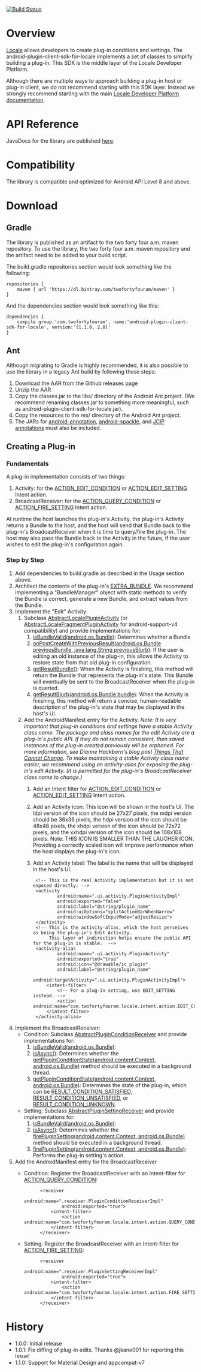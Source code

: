 [![Build Status](https://travis-ci.org/twofortyfouram/android-plugin-client-sdk-for-locale.png?branch=master)](https://travis-ci.org/twofortyfouram/android-plugin-client-sdk-for-locale)

# Overview
[Locale](https://play.google.com/store/apps/details?id=com.twofortyfouram.locale) allows developers to create plug-in conditions and settings.  The android-plugin-client-sdk-for-locale implements a set of classes to simplify building a plug-in.  This SDK is the middle layer of the Locale Developer Platform.

Although there are multiple ways to approach building a plug-in host or plug-in client, we do not recommend starting with this SDK layer.  Instead we strongly recommend starting with the main [Locale Developer Platform documentation](http://www.twofortyfouram.com/developer).


# API Reference
JavaDocs for the library are published [here](http://twofortyfouram.github.io/android-plugin-client-sdk-for-locale).


# Compatibility
The library is compatible and optimized for Android API Level 8 and above.


# Download
## Gradle
The library is published as an artifact to the two forty four a.m. maven repository.  To use the library, the two forty four a.m. maven repository and the artifact need to be added to your build script.

The build.gradle repositories section would look something like the following:

    repositories {
        maven { url 'https://dl.bintray.com/twofortyfouram/maven' }
    }

And the dependencies section would look something like this:

    dependencies {
        compile group:'com.twofortyfouram', name:'android-plugin-client-sdk-for-locale', version:'[1.1.0, 2.0['
    }

## Ant
Although migrating to Gradle is highly recommended, it is also possible to use the library in a legacy Ant build by following these steps:

1. Download the AAR from the Github releases page
1. Unzip the AAR
1. Copy the classes.jar to the libs/ directory of the Android Ant project.  (We recommend renaming classes.jar to something more meaningful, such as android-plugin-client-sdk-for-locale.jar).
1. Copy the resources to the res/ directory of the Android Ant project.
1. The JARs for [android-annotation](https://github.com/twofortyfouram/android-annotation), [android-spackle](https://github.com/twofortyfouram/android-spackle), and [JCIP annotations](http://jcip.net) must also be included.


## Creating a Plug-in
### Fundamentals
A plug-in implementation consists of two things:

1. Activity: for the [ACTION_EDIT_CONDITION](http://twofortyfouram.github.io/android-plugin-api-for-locale/com/twofortyfouram/locale/api/Intent.html#ACTION_EDIT_CONDITION) or [ACTION_EDIT_SETTING](http://twofortyfouram.github.io/android-plugin-api-for-locale/com/twofortyfouram/locale/api/Intent.html#ACTION_EDIT_SETTING) Intent action.
1. BroadcastReceiver: for the [ACTION_QUERY_CONDITION](http://twofortyfouram.github.io/android-plugin-api-for-locale/com/twofortyfouram/locale/api/Intent.html#ACTION_QUERY_CONDITION) or [ACTION_FIRE_SETTING](http://twofortyfouram.github.io/android-plugin-api-for-locale/com/twofortyfouram/locale/api/Intent.html#ACTION_FIRE_SETTING) Intent action.

At runtime the host launches the plug-in's Activity, the plug-in's Activity returns a Bundle to the host, and the host will send that Bundle back to the plug-in's BroadcastReceiver when it is time to query/fire the plug-in.  The host may also pass the Bundle back to the Activity in the future, if the user wishes to edit the plug-in's configuration again.


### Step by Step
1. Add dependencies to build.gradle as described in the Usage section above.
1. Architect the contents of the plug-in's [EXTRA_BUNDLE](http://twofortyfouram.github.io/android-plugin-api-for-locale/com/twofortyfouram/locale/api/Intent.html#EXTRA_BUNDLE).  We recommend implementing a "BundleManager" object with static methods to verify the Bundle is correct, generate a new Bundle, and extract values from the Bundle.  
1. Implement the "Edit" Activity:
    1. Subclass [AbstractLocalePluginActivity](http://twofortyfouram.github.io/android-plugin-client-sdk-for-locale/com/twofortyfouram/locale/sdk/client/ui/activity/AbstractLocalePluginActivity.html) (or [AbstractLocaleFragmentPluginActivity](http://twofortyfouram.github.io/android-plugin-client-sdk-for-locale/com/twofortyfouram/locale/sdk/client/ui/activity/AbstractLocaleFragmentPluginActivity.html) for android-support-v4 compatibility) and provide implementations for:
        1. [isBundleValid(android.os.Bundle)](http://twofortyfouram.github.io/android-plugin-client-sdk-for-locale/com/twofortyfouram/locale/sdk/client/ui/activity/AbstractPluginActivity.html#isBundleValid(android.os.Bundle)): Determines whether a Bundle 
        1. [onPostCreateWithPreviousResult(android.os.Bundle previousBundle, java.lang.String previousBlurb)](http://twofortyfouram.github.io/android-plugin-client-sdk-for-locale/com/twofortyfouram/locale/sdk/client/ui/activity/AbstractPluginActivity.html#onPostCreateWithPreviousResult(android.os.Bundle,%20java.lang.String)): If the user is editing an old instance of the plug-in, this allows the Activity to restore state from that old plug-in configuration.
        1. [getResultBundle()](http://twofortyfouram.github.io/android-plugin-client-sdk-for-locale/com/twofortyfouram/locale/sdk/client/ui/activity/AbstractPluginActivity.html#getResultBundle()): When the Activity is finishing, this method will return the Bundle that represents the plug-in's state.  This Bundle will eventually be sent to the BroadcastReceiver when the plug-in is queried.
        1. [getResultBlurb(android.os.Bundle bundle)](http://twofortyfouram.github.io/android-plugin-client-sdk-for-locale/com/twofortyfouram/locale/sdk/client/ui/activity/AbstractPluginActivity.html#getResultBlurb(android.os.Bundle)): When the Activity is finishing, this method will return a concise, human-readable description of the plug-in's state that may be displayed in the host's UI.
    1. Add the AndroidManifest entry for the Activity.  *Note: It is very important that plug-in conditions and settings have a stable Activity class name.  The package and class names for the edit Activity are a plug-in's public API.  If they do not remain consistent, then saved instances of the plug-in created previously will be orphaned.  For more information, see Dianne Hackborn's blog post [Things That Cannot Change](http://android-developers.blogspot.com/2011/06/things-that-cannot-change.html).  To make maintaining a stable Activity class name easier, we recommend using an activity-alias for exposing the plug-in's edit Activity.  (It is permitted for the plug-in's BroadcastReceiver class name to change.)*
        1. Add an Intent filter for [ACTION_EDIT_CONDITION](http://twofortyfouram.github.io/android-plugin-api-for-locale/com/twofortyfouram/locale/api/Intent.html#ACTION_EDIT_CONDITION) or [ACTION_EDIT_SETTING](http://twofortyfouram.github.io/android-plugin-api-for-locale/com/twofortyfouram/locale/api/Intent.html#ACTION_EDIT_SETTING) Intent action.
        1. Add an Activity icon: This icon will be shown in the host's UI.  The ldpi version of the icon should be 27x27 pixels, the mdpi version should be 36x36 pixels, the hdpi version of the icon should be 48x48 pixels, the xhdpi version of the icon should be 72x72 pixels, and the xxhdpi version of the icon should be 108x108 pixels.  Note: THIS ICON IS SMALLER THAN THE LAUCHER ICON.  Providing a correctly scaled icon will improve performance when the host displays the plug-in's icon.
        1. Add an Activity label: The label is the name that will be displayed in the host's UI.

                <!-- This is the real Activity implementation but it is not exposed directly. -->
                <activity
                        android:name=".ui.activity.PluginActivityImpl"
                        android:exported="false"
                        android:label="@string/plugin_name"
                        android:uiOptions="splitActionBarWhenNarrow"
                        android:windowSoftInputMode="adjustResize">
                </activity>
                <!-- This is the activity-alias, which the host perceives as being the plug-in's Edit Activity.
                     This layer of indirection helps ensure the public API for the plug-in is stable.  -->
                <activity-alias
                        android:name=".ui.activity.PluginActivity"
                        android:exported="true"
                        android:icon="@drawable/ic_plugin"
                        android:label="@string/plugin_name"
                        android:targetActivity=".ui.activity.PluginActivityImpl">
                    <intent-filter>
                        <!-- For a plug-in setting, use EDIT_SETTING instead. -->
                        <action android:name="com.twofortyfouram.locale.intent.action.EDIT_CONDITION"/>
                    </intent-filter>
                </activity-alias>
1. Implement the BroadcastReceiver:
    * Condition: Subclass [AbstractPluginConditionReceiver](http://twofortyfouram.github.io/android-plugin-client-sdk-for-locale/com/twofortyfouram/locale/sdk/client/receiver/AbstractPluginConditionReceiver.html) and provide implementations for:
        1. [isBundleValid(android.os.Bundle)](http://twofortyfouram.github.io/android-plugin-client-sdk-for-locale/com/twofortyfouram/locale/sdk/client/receiver/AbstractPluginConditionReceiver.html#isBundleValid(android.os.Bundle)): 
        1. [isAsync()](http://twofortyfouram.github.io/android-plugin-client-sdk-for-locale/com/twofortyfouram/locale/sdk/client/receiver/AbstractPluginConditionReceiver.html#isAsync()): Determines whether the [getPluginConditionState(android.content.Context, android.os.Bundle)](http://twofortyfouram.github.io/android-plugin-client-sdk-for-locale/com/twofortyfouram/locale/sdk/client/receiver/AbstractPluginConditionReceiver.html#getPluginConditionState(android.content.Context,%20android.os.Bundle)) method should be executed in a background thread.
        1. [getPluginConditionState(android.content.Context, android.os.Bundle)](http://twofortyfouram.github.io/android-plugin-client-sdk-for-locale/com/twofortyfouram/locale/sdk/client/receiver/AbstractPluginConditionReceiver.html#getPluginConditionState(android.content.Context,%20android.os.Bundle)): Determines the state of the plug-in, which can be [RESULT_CONDITION_SATISFIED](http://twofortyfouram.github.io/android-plugin-api-for-locale/com/twofortyfouram/locale/api/Intent.html#RESULT_CONDITION_SATISFIED), [RESULT_CONDITION_UNSATISFIED](http://twofortyfouram.github.io/android-plugin-api-for-locale/com/twofortyfouram/locale/api/Intent.html#RESULT_CONDITION_UNSATISFIED), or [RESULT_CONDITION_UNKNOWN](http://twofortyfouram.github.io/android-plugin-api-for-locale/com/twofortyfouram/locale/api/Intent.html#RESULT_CONDITION_UNKNOWN).
    * Setting: Subclass [AbstractPluginSettingReceiver](http://twofortyfouram.github.io/android-plugin-client-sdk-for-locale/com/twofortyfouram/locale/sdk/client/receiver/AbstractPluginSettingReceiver.html) and provide implementations for:
        1. [isBundleValid(android.os.Bundle)](http://twofortyfouram.github.io/android-plugin-client-sdk-for-locale/com/twofortyfouram/locale/sdk/client/receiver/AbstractPluginSettingReceiver.html#isBundleValid(android.os.Bundle)): 
        1. [isAsync()](http://twofortyfouram.github.io/android-plugin-client-sdk-for-locale/com/twofortyfouram/locale/sdk/client/receiver/AbstractPluginSettingReceiver.html#isAsync()): Determines whether the [firePluginSetting(android.content.Context, android.os.Bundle)](http://twofortyfouram.github.io/android-plugin-client-sdk-for-locale/com/twofortyfouram/locale/sdk/client/receiver/AbstractPluginSettingReceiver.html#firePluginSetting(android.content.Context,%20android.os.Bundle)) method should be executed in a background thread.
        1. [firePluginSetting(android.content.Context, android.os.Bundle)](http://twofortyfouram.github.io/android-plugin-client-sdk-for-locale/com/twofortyfouram/locale/sdk/client/receiver/AbstractPluginSettingReceiver.html#firePluginSetting(android.content.Context,%20android.os.Bundle)): Performs the plug-in setting's action.
1. Add the AndroidManifest entry for the BroadcastReceiver
    * Condition: Register the BroadcastReceiver with an Intent-filter for [ACTION_QUERY_CONDITION](http://twofortyfouram.github.io/android-plugin-api-for-locale/com/twofortyfouram/locale/api/Intent.html#ACTION_QUERY_CONDITION):

                <receiver
                        android:name=".receiver.PluginConditionReceiverImpl"
                        android:exported="true">
                    <intent-filter>
                        <action android:name="com.twofortyfouram.locale.intent.action.QUERY_CONDITION"/>
                    </intent-filter>
                </receiver>
    * Setting: Register the BroadcastReceiver with an Intent-filter for [ACTION_FIRE_SETTING](http://twofortyfouram.github.io/android-plugin-api-for-locale/com/twofortyfouram/locale/api/Intent.html#ACTION_FIRE_SETTING):

                <receiver
                        android:name=".receiver.PluginSettingReceiverImpl"
                        android:exported="true">
                    <intent-filter>
                        <action android:name="com.twofortyfouram.locale.intent.action.FIRE_SETTING"/>
                    </intent-filter>
                </receiver>

# History
* 1.0.0: Initial release
* 1.0.1: Fix diffing of plug-in edits.  Thanks @jkane001 for reporting this issue!
* 1.1.0: Support for Material Design and appcompat-v7